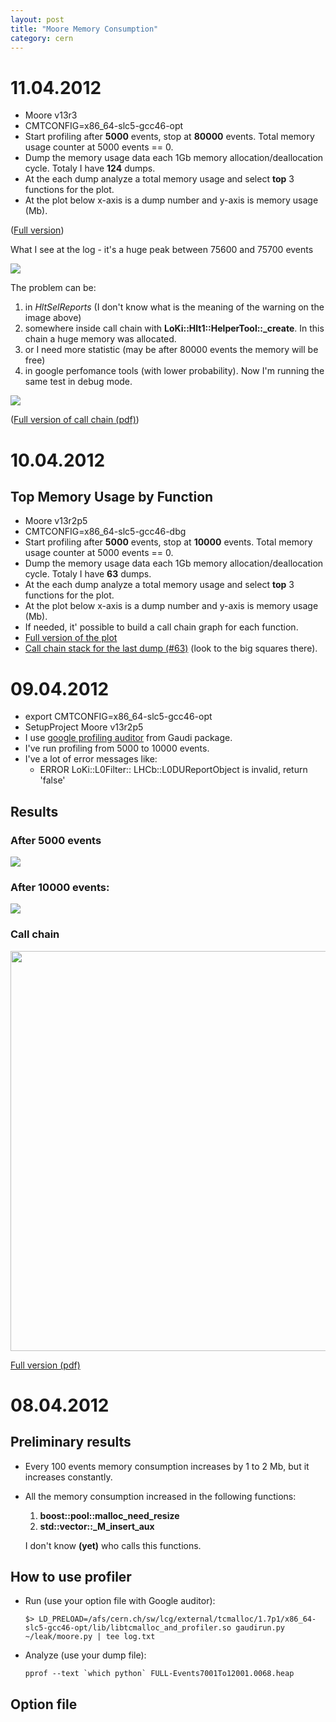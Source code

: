 ```yaml
---
layout: post
title: "Moore Memory Consumption"
category: cern
---
```


# 11.04.2012
* Moore v13r3
* CMTCONFIG=x86_64-slc5-gcc46-opt
* Start profiling after **5000** events, stop at **80000** events. Total memory usage counter at 5000 events == 0.
* Dump the memory usage data each 1Gb memory allocation/deallocation cycle. Totaly I have **124** dumps.
* At the each dump analyze a total memory usage and select **top** 3 functions for the plot.
* At the plot below x-axis is a dump number and y-axis is memory usage (Mb). 


<script type="text/javascript" src="//ajax.googleapis.com/ajax/static/modules/gviz/1.0/chart.js"> {"dataSourceUrl":"//docs.google.com/spreadsheet/tq?key=0Ag1zWDlANxEodDM3d0tGQ2tyS2U4Ym9PTHJWdFpHM1E&transpose=0&headers=1&range=A1%3AI124&gid=0&pub=1","options":{"vAxes":[{"title":"Mb","minValue":null,"viewWindowMode":"pretty","viewWindow":{"min":null}},{"viewWindowMode":"pretty","viewWindow":{}}],"fontName":"Comic Sans MS","title":"Top Memory Usage (5000-80000 events)","useFormatFromData":true,"booleanRole":"certainty","legendTextStyle":{"color":"#222","fontSize":"9"},"animation":{"duration":500},"useFirstColumnAsDomain":true,"hAxis":{"title":"Dump#"},"isStacked":false,"width":640,"height":965},"state":{},"chartType":"AreaChart","chartName":"Chart 1"} </script>

([Full version][chartv13r3])


What I see at the log -  it's a huge peak between 75600 and 75700 events


<img src="https://lh3.googleusercontent.com/-6MUWuugbVb8/T4VG4pQrcgI/AAAAAAAADno/9jiKJFJFBBU/s640/Selection_041.png"/>


The problem can be:

1. in *HltSelReports* (I don't know what is the meaning of the warning on the image above)
1. somewhere inside call chain with **LoKi::Hlt1::HelperTool::_create**. In this chain a huge memory was allocated.
1. or I need more statistic (may be after 80000 events the memory will be free)
1. in google perfomance tools (with lower probability). Now I'm running the same test in debug mode.

<img src="http://f.cl.ly/items/2l2m3T3o091F2u3p3v1o/Selection_040.png"/>

([Full version of call chain (pdf)][strangechain])

[chartv13r3]: http://goo.gl/sLFkH
[strangechain]: http://f.cl.ly/items/1Q1g1a2D2k1t0r3n2X1W/FULL-Events5001To80001.0115.heap.pdf




# 10.04.2012

## Top Memory Usage by Function
* Moore v13r2p5
* CMTCONFIG=x86_64-slc5-gcc46-dbg
* Start profiling after **5000** events, stop at **10000** events. Total memory usage counter at 5000 events == 0.
* Dump the memory usage data each 1Gb memory allocation/deallocation cycle. Totaly I have **63** dumps.
* At the each dump analyze a total memory usage and select **top** 3 functions for the plot.
* At the plot below x-axis is a dump number and y-axis is memory usage (Mb). 
* If needed, it' possible to build a call chain graph for each function.
* [Full version of the plot][chart]
* [Call chain stack for the last dump (#63)][lastchain] (look to the big squares there).

<script type="text/javascript" src="//ajax.googleapis.com/ajax/static/modules/gviz/1.0/chart.js"> {"dataSourceUrl":"//docs.google.com/spreadsheet/tq?key=0Ag1zWDlANxEodFBBYnZJeWFCRk5FZFBMeURJUmlBbFE&transpose=0&headers=1&range=A1%3AM64&gid=0&pub=1","options":{"fontName":"Comic Sans MS","legendTextStyle":{"color":"#222","fontSize":"9"},"animation":{"duration":500},"vAxis":{"format":"0.##"},"width":640,"logScale":false,"hAxis":{"title":"dump #"},"vAxes":[{"title":"Mb","viewWindowMode":"pretty","viewWindow":{"max":500},"maxValue":500},{"viewWindowMode":"pretty","viewWindow":{}}],"title":"Top Memory Usage by function","useFormatFromData":true,"booleanRole":"certainty","height":700,"useFirstColumnAsDomain":true,"isStacked":false},"state":{},"chartType":"AreaChart","chartName":"Chart 1"} </script>

[chart]: http://goo.gl/Zy6Fc
[lastchain]: http://cl.ly/1a2P2I31253Q0N0Y380M/mem_v13r2p5_dbg.pdf


# 09.04.2012

* export CMTCONFIG=x86_64-slc5-gcc46-opt
* SetupProject Moore v13r2p5 
* I use [google profiling auditor](gpa) from Gaudi package.
* I've run profiling from 5000 to 10000 events.
* I've a lot of error messages like: 
   * ERROR LoKi::L0Filter:: LHCb::L0DUReportObject is invalid, return 'false'


## Results

### After 5000 events

<img src="https://lh4.googleusercontent.com/-t_kuPazy7CE/T4J_ndgMnLI/AAAAAAAADmg/W5EN1H0yzy0/s640/Selection_038.png"/>

### After 10000 events:

<img src="https://lh5.googleusercontent.com/-BBcLrbTmpEI/T4J_na1FdbI/AAAAAAAADmk/aCv9oHVrUUs/s640/Selection_039.png"/>

### Call chain

<a href="https://picasaweb.google.com/lh/photo/Qp_xKqQnOcTqvTNc_Gq9WtMTjNZETYmyPJy0liipFm0?feat=embedwebsite"><img src="https://lh3.googleusercontent.com/-tqzlpUE-jwU/T4J_neYjxTI/AAAAAAAADmo/fii2sBFiWok/s640/Selection_037.png" height="640" width="580" /></a>

[Full version (pdf)][callchain]

[callchain]: http://f.cl.ly/items/041o2I0V13341f243c0y/mem.pdf


# 08.04.2012

## Preliminary results
* Every 100 events memory consumption increases by 1 to 2 Mb, but it increases constantly.
* All the memory consumption increased in the following functions:
   1. **boost::pool::malloc_need_resize**
   1. **std::vector::_M_insert_aux**
   
   I don't know **(yet)** who calls this functions.



## How to use profiler
* Run (use your option file with Google auditor):

  ```
  $> LD_PRELOAD=/afs/cern.ch/sw/lcg/external/tcmalloc/1.7p1/x86_64-slc5-gcc46-opt/lib/libtcmalloc_and_profiler.so gaudirun.py ~/leak/moore.py | tee log.txt
  ```
  
  

* Analyze (use your dump file):

  ```
  pprof --text `which python` FULL-Events7001To12001.0068.heap
  ```


## Option file
<script src="https://gist.github.com/2336910.js?file=moore.py"></script>



[gpa]: http://svnweb.cern.ch/world/wsvn/gaudi/Gaudi/trunk/GaudiProfiling/src/component/google/?#a6816e93c9669c650c04ee6b66730f067
